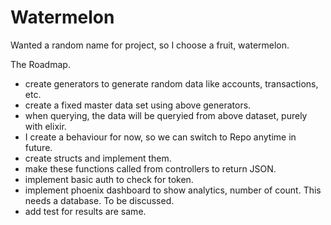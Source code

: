 # Watermelon

Wanted a random name for project, so I choose a fruit, watermelon.

The Roadmap.

- create generators to generate random data like accounts, transactions, etc.
- create a fixed master data set using above generators.
- when querying, the data will be queryied from above dataset, purely with elixir.
- I create a behaviour for now, so we can switch to Repo anytime in future.
- create structs and implement them.
- make these functions called from controllers to return JSON.
- implement basic auth to check for token.
- implement phoenix dashboard to show analytics, number of count. This needs a database. To be discussed.
- add test for results are same.